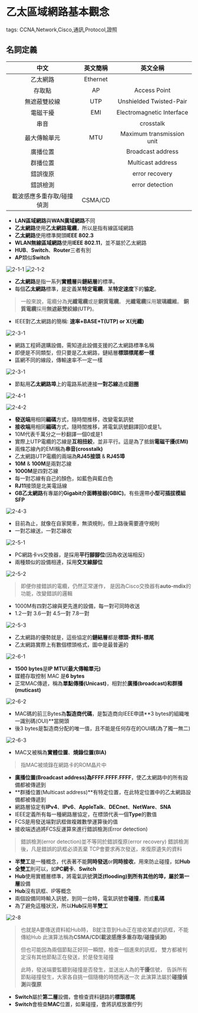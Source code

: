 # 乙太區域網路基本觀念

tags: CCNA,Network,Cisco,通訊,Protocol,證照

## 名詞定義

|   中文   | 英文簡稱 | 英文全稱|
| :--------: | :--------:| :------: |
|乙太網路|Ethernet|
|存取點|AP|Access Point|
|無遮蔽雙絞線|UTP|Unshielded Twisted-Pair|
|電磁干擾|EMI|Electromagnetic Interface|
|串音||crosstalk|
|最大傳輸單元|MTU|Maximum transmission unit|
|廣播位置||Broadcast address|
|群播位置||Multicast address|
|錯誤復原||error recovery|
|錯誤檢測||error detection|
|載波感應多重存取/碰撞偵測| CSMA/CD||

<!--sec data-title="乙太網路概述" data-id="1" data-nopdf="true" data-collapse=false ces-->

- **LAN區域網路**與**WAN廣域網路**不同
- **乙太網路**使用**乙太網路電纜**，所以是指有線區域網路
- **乙太網路**使用標準開頭**IEEE 802.3**
- **WLAN無線區域網路**使用**IEEE 802.11**，並不屬於乙太網路
- **HUB**、**Switch**、**Router**三者有別
- **AP**類似**Switch**

![2-1-1](images/2-1-1.jpg)
![2-1-2](images/2-1-2.jpg)

<!--endsec-->

<!--sec data-title="乙太網路定義" data-id="2" data-nopdf="true" data-collapse=false ces-->

- **乙太網路**是指一系列**實體層**與**鏈結層**的標準。
- 每個**乙太網路**標準，是定義某**特定電纜**、某**特定速度**下的**協定**。

>一般來說，電纜分為**光纖電纜**或是**銅質電纜**。
>**光纖電纜**採用**玻璃纖維**。
>**銅質電纜**採用**無遮蔽雙絞線(UTP)**。

<!--endsec-->

<!--sec data-title="乙太網路實體層標準種類" data-id="3" data-nopdf="true" data-collapse=false ces-->

- IEEE對乙太網路的簡稱: **速率+BASE+T(UTP) or X(光纖)**

![2-3-1](images/2-3-1.jpg)

- 網路工程師選購設備，需知道此設備支援的乙太網路標準名稱
- 即便是不同類型，但只要是乙太網路，鏈結層**標頭標尾都一樣**
- 區網不同的線段，傳輸速率不一定一樣

![2-3-1](images/2-3-2.jpg)

<!--endsec-->

<!--sec data-title="乙太網路實體層原理" data-id="4" data-nopdf="true" data-collapse=false ces-->

- 節點用**乙太網路埠**上的電路系統連接**一對芯線**造成**迴圈**

![2-4-1](images/2-4-1.jpg)

![2-4-2](images/2-4-2.jpg)

- **發送端**用相同**編碼**方式，隨時間推移，改變電氣訊號
- **接收端**用相同**編碼**方式，隨時間推移，將電氣訊號翻譯回0或是1。
- 10M代表千萬分之一秒翻譯一個0或是1
- 實際上UTP電纜的芯線是**互相扭絞**，並非平行。這是為了抵銷**電磁干擾(EMI)**
- 兩條芯線內的EMI稱為**串音(crosstalk)**
- 乙太網路UTP電纜的兩端為**RJ45接頭** & **RJ45埠**
- **10M** & **100M**是兩對芯線
- **1000M**是四對芯線
- 每一對芯線有自己的顏色，如藍色與藍白色
- **RJ11**接頭是北美電話線
- **GB乙太網路**有專屬的**Gigabit介面轉接器(GBIC)**。有些還帶**小型可插拔模組 SFP**

![2-4-3](images/2-4-3.jpg)

<!--endsec-->

<!--sec data-title="乙太網路實體層接腳" data-id="5" data-nopdf="true" data-collapse=false ces-->

- 目前為止，就像在自家開車，無須規則，但上路後需要遵守規則
- 一對芯線送，一對芯線收

![2-5-1](images/2-5-1.jpg)

- PC網路卡vs交換器，是採用**平行腳腳位**(因為收送端相反)
- 兩種類似的設備相連，採用**交叉線腳位**

![2-5-2](images/2-5-2.jpg)
>即便你接錯誤的電纜，仍然正常運作，
>是因為Cisco交換器有**auto-mdix**的功能，改變錯誤的邏輯

- 1000M有四對芯線與更先進的設備，每一對可同時收送
- 1.2一對   3.6一對   4.5一對   7.8一對

![2-5-3](images/2-5-3.jpg)

<!--endsec-->

<!--sec data-title="乙太網路資料鏈結層協定" data-id="6" data-nopdf="true" data-collapse=false ces-->

- 乙太網路的優勢就是，這些協定的**鏈結層**都是**標頭-資料-標尾**
- 乙太網路實際上有數個標頭格式，圖中是最普遍的

![2-6-1](images/2-6-1.jpg)

- **1500 bytes**是**IP MTU(最大傳輸單元)**
- 媒體存取控制 MAC 是**6 bytes**
- 正常MAC傳遞，稱為**單點傳播(Unicast)**，相對於**廣播(broadcast)**和**群播(muticast)**

![2-6-2](images/2-6-2.jpg)

- MAC碼的前三Bytes為**製造商代碼**，是製造商向IEEE申請**3 bytes的組織唯一識別碼(OUI)**當開頭
- 後3 bytes是製造商分配的唯一值，且不能是任何存在的OUI碼(為了獨一無二)

![2-6-3](images/2-6-3.jpg)

<!--endsec-->

<!--sec data-title="乙太網路中的MAC位置與廣播、群播的關係" data-id="7" data-nopdf="true" data-collapse=false ces-->

- MAC又被稱為**實體位置**、**燒錄位置(BIA)**
> 指MAC被燒錄在網路卡的ROM晶片中

- **廣播位置(Broadcast address)**為**FFFF.FFFF.FFFF**，使乙太網路中的所有設備都被傳遞到
- **群播位置(Multicast address)**有特定位置，在此特定位置中的乙太網路設備都被傳遞到
- 網路層協定有**IPv4**、**IPv6**、**AppleTalk**、**DECnet**、**NetWare**、**SNA**
- IEEE定義所有每一種網路層協定，在標頭代表一個**Type**的數值
- FCS是用發送端對訊框做複雜數學運算後的值
- 接收端透過將FCS反運算來進行錯誤檢測(Error detection)

>錯誤檢測(error detection)並不等同於錯誤復原(error recovery)
>錯誤檢測後，凡是錯誤的訊框必須丟棄
>TCP會要求再次發送，來復原遺失的資料

<!--endsec-->

<!--sec data-title="Hub與Switch的半雙工與全雙工" data-id="8" data-nopdf="true" data-collapse=false ces-->

- **半雙工**是一種概念，代表著不能**同時發送**or**同時接收**，用來防止碰撞，如**Hub**
- **全雙工**則可以，如**PC網卡**、**Switch**
- **Hub**使用實體層標準，將電氣訊號**洪泛(flooding)**到所有其他的埠，屬於**第一層**設備
- **Hub**沒有訊框、IP等概念
- 兩個設備同時輸入訊號，到同一台時，電氣訊號會**碰撞**，而成**亂碼**
- 為了避免這種狀況，所以**Hub**採用**半雙工**

![2-8](images/2-8.jpg)

>也就是A要傳送資料給Hub時，
>B就注意到Hub正在接收某處的訊框，不能傳給Hub
>此演算法稱為**CSMA/CD(載波感應多重存取/碰撞偵測)**
>
>但也可能因為兩個節點正好同一瞬間，檢查一個進來的訊框，
>雙方都被判定沒有其他節點正在發送，於是發生碰撞
>
>此時，發送端要監聽到碰撞是否發生，並送出人為的**干擾**信號，
>告訴所有節點碰撞發生，大家各自挑一個隨機的時間再送一次
>此演算法屬於**碰撞偵測**與**復原**

- **Switch**屬於**第二層**設備，會檢查資料鏈路的**標頭標尾**
- **Switch**會檢查**MAC**位置，如果碰撞，會將訊框放置佇列

<!--endsec-->